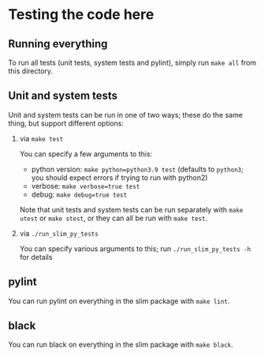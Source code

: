 # Testing the code here

## Running everything

To run all tests (unit tests, system tests and pylint), simply run `make
all` from this directory.

## Unit and system tests

Unit and system tests can be run in one of two ways; these do the same
thing, but support different options:

1. via `make test`

   You can specify a few arguments to this:
   
   - python version: `make python=python3.9 test` (defaults to `python3`; you should expect errors if trying to run with python2)
   - verbose: `make verbose=true test`
   - debug: `make debug=true test`

   Note that unit tests and system tests can be run separately with
   `make utest` or `make stest`, or they can all be run with `make
   test`.

2. via `./run_slim_py_tests`

   You can specify various arguments to this; run `./run_slim_py_tests
   -h` for details

## pylint

You can run pylint on everything in the slim package with `make lint`.

## black

You can run black on everything in the slim package with `make black`.


